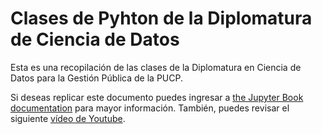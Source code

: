 # Clases de Pyhton de la Diplomatura de Ciencia de Datos 

Esta es una recopilación de las clases de la Diplomatura en Ciencia de Datos
para la Gestión Pública de la PUCP.

Si deseas replicar este documento puedes ingresar a [the Jupyter Book documentation](https://jupyterbook.org) para mayor información. También, puedes revisar el siguiente [vídeo de Youtube](https://www.youtube.com/watch?v=lZ2FHTkyaMU&list=LL&index=1&t=1352s&ab_channel=ChrisHoldgraf). 

```{tableofcontents}
```
